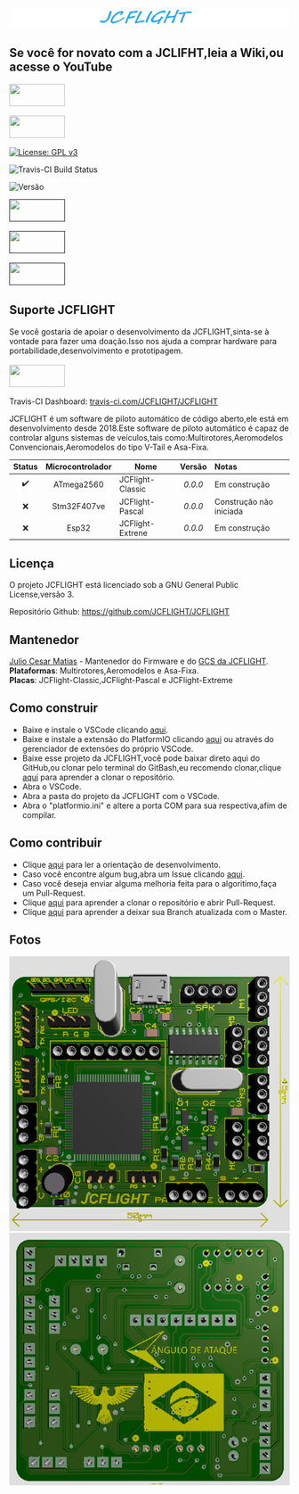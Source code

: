 ![JCFLIGHT](Docs/Logo.png)

## Se você for novato com a JCLIFHT,leia a Wiki,ou acesse o YouTube
[<img src="https://img.shields.io/badge/GitHub-100000?style=for-the-badge&logo=github&logoColor=white" width="100" height="40">](https://github.com/JCFLIGHT/JCFLIGHT/wiki)

[<img src="https://img.shields.io/badge/YouTube-FF0000?style=for-the-badge&logo=youtube&logoColor=white" width="100" height="40">](https://www.youtube.com/channel/UC6kk7H1CiaPVv4iKVGS9GsA)

[![License: GPL v3](https://img.shields.io/badge/License-GPLv3-blue.svg)](https://www.gnu.org/licenses/gpl-3.0)

![Travis-CI Build Status](https://travis-ci.com/JCFLIGHT/JCFLIGHT.svg?branch=master)

![Versão](https://img.shields.io/badge/version-1.0.0-blue)

[<img src="https://img.shields.io/badge/C%2B%2B-00599C?style=for-the-badge&logo=c%2B%2B&logoColor=white" width="100" height="40">]()

[<img src="https://img.shields.io/badge/Python-3776AB?style=for-the-badge&logo=python&logoColor=white" width="100" height="40">]()

[<img src="https://img.shields.io/badge/Visual_Studio_Code-0078D4?style=for-the-badge&logo=visual%20studio%20code&logoColor=white" width="100" height="40">]()

## Suporte JCFLIGHT
Se você gostaria de apoiar o desenvolvimento da JCFLIGHT,sinta-se à vontade para fazer uma doação.Isso nos ajuda a comprar hardware para portabilidade,desenvolvimento e prototipagem.<br/><br/>
[<img src="https://img.shields.io/badge/sponsor-30363D?style=for-the-badge&logo=GitHub-Sponsors&logoColor=#white" width="100" height="40">](https://www.paypal.com/donate?business=SQZHMV2JMJBTA&item_name=Ajude+o+projeto+da+JCFLIGHT+a+se+manter+vivo.&currency_code=BRL)

Travis-CI Dashboard: [travis-ci.com/JCFLIGHT/JCFLIGHT](https://travis-ci.com/JCFLIGHT/JCFLIGHT)

JCFLIGHT é um software de piloto automático de código aberto,ele está em desenvolvimento desde 2018.Este software de piloto automático é capaz de controlar alguns sistemas de veículos,tais como:Multirotores,Aeromodelos Convencionais,Aeromodelos do tipo V-Tail e Asa-Fixa.

| Status | Microcontrolador | Nome | Versão | Notas |
| :----: | :-------: | ---- | :-----: | :---- |
| :heavy_check_mark:  | ATmega2560 | JCFlight-Classic | *0.0.0* | Em construção |
| :x:  | Stm32F407ve | JCFlight-Pascal | *0.0.0* | Construção não iniciada |
| :x:  | Esp32 | JCFlight-Extrene | *0.0.0* | Em construção |

## Licença

O projeto JCFLIGHT está licenciado sob a GNU General Public License,versão 3.

Repositório Github: https://github.com/JCFLIGHT/JCFLIGHT

## Mantenedor

[Julio Cesar Matias](https://github.com/JulioCesarMatias) - Mantenedor do Firmware e do [GCS da JCFLIGHT](https://github.com/JCFLIGHT/JCLFIGHTGCS).                                                      
**Plataformas**: Multirotores,Aeromodelos e Asa-Fixa.                                                                    
**Placas**: JCFlight-Classic,JCFlight-Pascal e JCFlight-Extreme

## Como construir

- Baixe e instale o VSCode clicando [aqui](https://visualstudio.microsoft.com/pt-br/downloads/).
- Baixe e instale a extensão do PlatformIO clicando [aqui](https://platformio.org/platformio-ide) ou através do gerenciador de extensões do próprio VSCode.
- Baixe esse projeto da JCFLIGHT,você pode baixar direto aqui do GitHub,ou clonar pelo terminal do GitBash,eu recomendo clonar,clique [aqui](https://github.com/JCFLIGHT/JCFLIGHT/blob/master/Docs/GitBash.md) para aprender a clonar o repositório.
- Abra o VSCode.
- Abra a pasta do projeto da JCFLIGHT com o VSCode.
- Abra o "platformio.ini" e altere a porta COM para sua respectiva,afim de compilar.

## Como contribuir

- Clique [aqui](https://github.com/JCFLIGHT/JCFLIGHT/blob/master/Docs/Development.md) para ler a orientação de desenvolvimento.
- Caso você encontre algum bug,abra um Issue clicando [aqui](https://github.com/JCFLIGHT/JCFLIGHT/issues).
- Caso você deseja enviar alguma melhoria feita para o algoritimo,faça um Pull-Request.
- Clique [aqui](https://github.com/JCFLIGHT/JCFLIGHT/blob/master/Docs/GitBash.md) para aprender a clonar o repositório e abrir Pull-Request.
- Clique [aqui](https://github.com/JCFLIGHT/JCFLIGHT/blob/master/Docs/Branch.md) para aprender a deixar sua Branch atualizada com o Master.

## Fotos

![JCFLIGHT](Docs/Front.png)
![JCFLIGHT](Docs/Back.png)